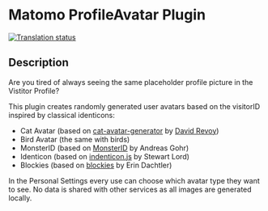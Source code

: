 # Matomo ProfileAvatar Plugin

[![Translation status](https://hosted.weblate.org/widgets/matomo/-/communityplugin-profileavatar/svg-badge.svg)](https://hosted.weblate.org/projects/matomo/communityplugin-profileavatar/)

## Description

Are you tired of always seeing the same placeholder profile picture in the Vistitor Profile?

This plugin creates randomly generated user avatars based on the visitorID inspired by classical identicons:

- Cat Avatar (based on [cat-avatar-generator](https://framagit.org/Deevad/cat-avatar-generator/) by [David Revoy](https://www.davidrevoy.com/))
- Bird Avatar (the same with birds)
- MonsterID (based on [MonsterID](https://www.splitbrain.org/projects/monsterid) by Andreas Gohr)
- Identicon (based on [indenticon.js](https://github.com/stewartlord/identicon.js) by Stewart Lord)
- Blockies (based on [blockies](https://github.com/download13/blockies) by Erin Dachtler)

In the Personal Settings every use can choose which avatar type they want to see. 
No data is shared with other services as all images are generated locally.
